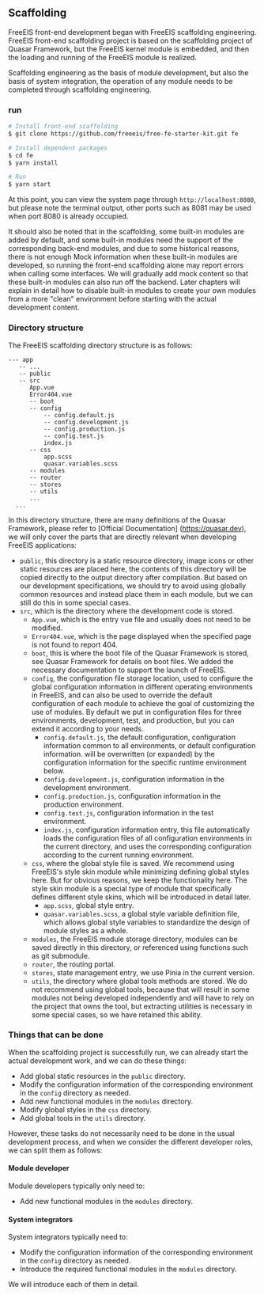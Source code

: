 ## Scaffolding

FreeEIS front-end development began with FreeEIS scaffolding engineering. FreeEIS front-end scaffolding project is based on the scaffolding project of Quasar Framework, but the FreeEIS kernel module is embedded, and then the loading and running of the FreeEIS module is realized.

Scaffolding engineering as the basis of module development, but also the basis of system integration, the operation of any module needs to be completed through scaffolding engineering.

### run

```sh
# Install front-end scaffolding
$ git clone https://github.com/freeeis/free-fe-starter-kit.git fe

# Install dependent packages
$ cd fe
$ yarn install

# Run
$ yarn start
```

At this point, you can view the system page through `http://localhost:8080`, but please note the terminal output, other ports such as 8081 may be used when port 8080 is already occupied.

It should also be noted that in the scaffolding, some built-in modules are added by default, and some built-in modules need the support of the corresponding back-end modules, and due to some historical reasons, there is not enough Mock information when these built-in modules are developed, so running the front-end scaffolding alone may report errors when calling some interfaces. We will gradually add mock content so that these built-in modules can also run off the backend. Later chapters will explain in detail how to disable built-in modules to create your own modules from a more "clean" environment before starting with the actual development content.

### Directory structure

The FreeEIS scaffolding directory structure is as follows:

```
--- app
   -- ...
   -- public
   -- src
      App.vue
      Error404.vue
      -- boot
      -- config
          -- config.default.js
          -- config.development.js
          -- config.production.js
          -- config.test.js
          index.js
      -- css
          app.scss
          quasar.variables.scss
      -- modules
      -- router
      -- stores
      -- utils
      ...
  ...

```


In this directory structure, there are many definitions of the Quasar Framework, please refer to [Official Documentation] (https://quasar.dev), we will only cover the parts that are directly relevant when developing FreeEIS applications:
- `public`, this directory is a static resource directory, image icons or other static resources are placed here, the contents of this directory will be copied directly to the output directory after compilation. But based on our development specifications, we should try to avoid using globally common resources and instead place them in each module, but we can still do this in some special cases.
- `src`, which is the directory where the development code is stored.
  - `App.vue`, which is the entry vue file and usually does not need to be modified.
  - `Error404.vue`, which is the page displayed when the specified page is not found to report 404.
  - `boot`, this is where the boot file of the Quasar Framework is stored, see Quasar Framework for details on boot files. We added the necessary documentation to support the launch of FreeEIS.
  - `config`, the configuration file storage location, used to configure the global configuration information in different operating environments in FreeEIS, and can also be used to override the default configuration of each module to achieve the goal of customizing the use of modules. By default we put in configuration files for three environments, development, test, and production, but you can extend it according to your needs.
    - `config.default.js`, the default configuration, configuration information common to all environments, or default configuration information. will be overwritten (or expanded) by the configuration information for the specific runtime environment below.
    - `config.development.js`, configuration information in the development environment.
    - `config.production.js`, configuration information in the production environment.
    - `config.test.js`, configuration information in the test environment.
    - `index.js`, configuration information entry, this file automatically loads the configuration files of all configuration environments in the current directory, and uses the corresponding configuration according to the current running environment.
  - `css`, where the global style file is saved. We recommend using FreeEIS's style skin module while minimizing defining global styles here. But for obvious reasons, we keep the functionality here. The style skin module is a special type of module that specifically defines different style skins, which will be introduced in detail later.
    - `app.scss`, global style entry.
    - `quasar.variables.scss`, a global style variable definition file, which allows global style variables to standardize the design of module styles as a whole.
  - `modules`, the FreeEIS module storage directory, modules can be saved directly in this directory, or referenced using functions such as git submodule.
  - `router`, the routing portal.
  - `stores`, state management entry, we use Pinia in the current version.
  - `utils`, the directory where global tools methods are stored. We do not recommend using global tools, because that will result in some modules not being developed independently and will have to rely on the project that owns the tool, but extracting utilities is necessary in some special cases, so we have retained this ability.


### Things that can be done

When the scaffolding project is successfully run, we can already start the actual development work, and we can do these things:

- Add global static resources in the `public` directory.
 - Modify the configuration information of the corresponding environment in the `config` directory as needed.
 - Add new functional modules in the `modules` directory.
 - Modify global styles in the `css` directory.
 - Add global tools in the `utils` directory.

However, these tasks do not necessarily need to be done in the usual development process, and when we consider the different developer roles, we can split them as follows:

#### Module developer

Module developers typically only need to:

- Add new functional modules in the `modules` directory.

#### System integrators

System integrators typically need to:

- Modify the configuration information of the corresponding environment in the `config` directory as needed.
 - Introduce the required functional modules in the `modules` directory.

We will introduce each of them in detail.

